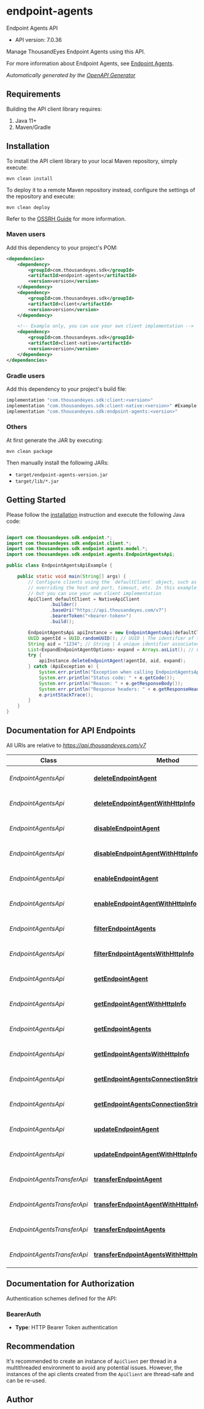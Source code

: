 # endpoint-agents

Endpoint Agents API

- API version: 7.0.36

Manage ThousandEyes Endpoint Agents using this API. 

For more information about Endpoint Agents, see [Endpoint Agents](https://docs.thousandeyes.com/product-documentation/global-vantage-points/endpoint-agents).


*Automatically generated by the [OpenAPI Generator](https://openapi-generator.tech)*

## Requirements

Building the API client library requires:

1. Java 11+
2. Maven/Gradle

## Installation

To install the API client library to your local Maven repository, simply execute:

```shell
mvn clean install
```

To deploy it to a remote Maven repository instead, configure the settings of the repository and execute:

```shell
mvn clean deploy
```

Refer to the [OSSRH Guide](http://central.sonatype.org/pages/ossrh-guide.html) for more information.

### Maven users

Add this dependency to your project's POM:

```xml
<dependencies>
    <dependency>
        <groupId>com.thousandeyes.sdk</groupId>
        <artifactId>endpoint-agents</artifactId>
        <version>version</version>
    </dependency>
    <dependency>
        <groupId>com.thousandeyes.sdk</groupId>
        <artifactId>client</artifactId>
        <version>version</version>
    </dependency>

    <!-- Example only, you can use your own client implementation -->
    <dependency>
        <groupId>com.thousandeyes.sdk</groupId>
        <artifactId>client-native</artifactId>
        <version>version</version>
    </dependency>
</dependencies>

```

### Gradle users

Add this dependency to your project's build file:

```groovy
implementation "com.thousandeyes.sdk:client:<version>"
implementation "com.thousandeyes.sdk:client-native:<version>" #Example only, you can use your own client implementation
implementation "com.thousandeyes.sdk:endpoint-agents:<version>"
```

### Others

At first generate the JAR by executing:

```shell
mvn clean package
```

Then manually install the following JARs:

- `target/endpoint-agents-version.jar`
- `target/lib/*.jar`

## Getting Started

Please follow the [installation](#installation) instruction and execute the following Java code:

```java

import com.thousandeyes.sdk.endpoint.*;
import com.thousandeyes.sdk.endpoint.client.*;
import com.thousandeyes.sdk.endpoint.agents.model.*;
import com.thousandeyes.sdk.endpoint.agents.EndpointAgentsApi;

public class EndpointAgentsApiExample {

    public static void main(String[] args) {
        // Configure clients using the `defaultClient` object, such as
        // overriding the host and port, timeout, etc. In this example we are using the NativeApiClient
        // but you can use your own client implementation
        ApiClient defaultClient = NativeApiClient
                .builder()
                .baseUri("https://api.thousandeyes.com/v7")
                .bearerToken("<bearer-token>")
                .build();

        EndpointAgentsApi apiInstance = new EndpointAgentsApi(defaultClient);
        UUID agentId = UUID.randomUUID(); // UUID | The identifier of the agent to operate on.
        String aid = "1234"; // String | A unique identifier associated with your account group. You can retrieve your `AccountGroupId` from the `/account-groups` endpoint. Note that you must be assigned to the target account group. Specifying this parameter without being assigned to the target account group will result in an error response.
        List<ExpandEndpointAgentOptions> expand = Arrays.asList(); // List<ExpandEndpointAgentOptions> | This optional parameter allows you to control the expansion of test resources associated with the agent. By default, no expansion occurs when this query parameter is omitted. To expand the \"clients\" resource, include the query parameter `?expand=clients`.  For multiple expansions, you have two options:    * Separate the values with commas. For example, `?expandAgent=clients,tasks`. * Specify the parameter multiple times. For example, `?expandAgent=clients&expandAgent=tasks`.  This parameter offers flexibility for users to customize the expansion of specific resources related to the agent. 
        try {
            apiInstance.deleteEndpointAgent(agentId, aid, expand);
        } catch (ApiException e) {
            System.err.println("Exception when calling EndpointAgentsApi#deleteEndpointAgent");
            System.err.println("Status code: " + e.getCode());
            System.err.println("Reason: " + e.getResponseBody());
            System.err.println("Response headers: " + e.getResponseHeaders());
            e.printStackTrace();
        }
    }
}

```

## Documentation for API Endpoints

All URIs are relative to *https://api.thousandeyes.com/v7*

Class | Method | HTTP request | Description
------------ | ------------- | ------------- | -------------
*EndpointAgentsApi* | [**deleteEndpointAgent**](docs/EndpointAgentsApi.md#deleteEndpointAgent) | **DELETE** /endpoint/agents/{agentId} | Delete endpoint agent
*EndpointAgentsApi* | [**deleteEndpointAgentWithHttpInfo**](docs/EndpointAgentsApi.md#deleteEndpointAgentWithHttpInfo) | **DELETE** /endpoint/agents/{agentId} | Delete endpoint agent
*EndpointAgentsApi* | [**disableEndpointAgent**](docs/EndpointAgentsApi.md#disableEndpointAgent) | **POST** /endpoint/agents/{agentId}/disable | Disable endpoint agent
*EndpointAgentsApi* | [**disableEndpointAgentWithHttpInfo**](docs/EndpointAgentsApi.md#disableEndpointAgentWithHttpInfo) | **POST** /endpoint/agents/{agentId}/disable | Disable endpoint agent
*EndpointAgentsApi* | [**enableEndpointAgent**](docs/EndpointAgentsApi.md#enableEndpointAgent) | **POST** /endpoint/agents/{agentId}/enable | Enable endpoint agent
*EndpointAgentsApi* | [**enableEndpointAgentWithHttpInfo**](docs/EndpointAgentsApi.md#enableEndpointAgentWithHttpInfo) | **POST** /endpoint/agents/{agentId}/enable | Enable endpoint agent
*EndpointAgentsApi* | [**filterEndpointAgents**](docs/EndpointAgentsApi.md#filterEndpointAgents) | **POST** /endpoint/agents/filter | Filter endpoint agents
*EndpointAgentsApi* | [**filterEndpointAgentsWithHttpInfo**](docs/EndpointAgentsApi.md#filterEndpointAgentsWithHttpInfo) | **POST** /endpoint/agents/filter | Filter endpoint agents
*EndpointAgentsApi* | [**getEndpointAgent**](docs/EndpointAgentsApi.md#getEndpointAgent) | **GET** /endpoint/agents/{agentId} | Retrieve endpoint agent
*EndpointAgentsApi* | [**getEndpointAgentWithHttpInfo**](docs/EndpointAgentsApi.md#getEndpointAgentWithHttpInfo) | **GET** /endpoint/agents/{agentId} | Retrieve endpoint agent
*EndpointAgentsApi* | [**getEndpointAgents**](docs/EndpointAgentsApi.md#getEndpointAgents) | **GET** /endpoint/agents | List endpoint agents
*EndpointAgentsApi* | [**getEndpointAgentsWithHttpInfo**](docs/EndpointAgentsApi.md#getEndpointAgentsWithHttpInfo) | **GET** /endpoint/agents | List endpoint agents
*EndpointAgentsApi* | [**getEndpointAgentsConnectionString**](docs/EndpointAgentsApi.md#getEndpointAgentsConnectionString) | **GET** /endpoint/agents/connection-string | Get agent connection string
*EndpointAgentsApi* | [**getEndpointAgentsConnectionStringWithHttpInfo**](docs/EndpointAgentsApi.md#getEndpointAgentsConnectionStringWithHttpInfo) | **GET** /endpoint/agents/connection-string | Get agent connection string
*EndpointAgentsApi* | [**updateEndpointAgent**](docs/EndpointAgentsApi.md#updateEndpointAgent) | **PATCH** /endpoint/agents/{agentId} | Update endpoint agent
*EndpointAgentsApi* | [**updateEndpointAgentWithHttpInfo**](docs/EndpointAgentsApi.md#updateEndpointAgentWithHttpInfo) | **PATCH** /endpoint/agents/{agentId} | Update endpoint agent
*EndpointAgentsTransferApi* | [**transferEndpointAgent**](docs/EndpointAgentsTransferApi.md#transferEndpointAgent) | **POST** /endpoint/agents/{agentId}/transfer | Transfer endpoint agent
*EndpointAgentsTransferApi* | [**transferEndpointAgentWithHttpInfo**](docs/EndpointAgentsTransferApi.md#transferEndpointAgentWithHttpInfo) | **POST** /endpoint/agents/{agentId}/transfer | Transfer endpoint agent
*EndpointAgentsTransferApi* | [**transferEndpointAgents**](docs/EndpointAgentsTransferApi.md#transferEndpointAgents) | **POST** /endpoint/agents/transfer/bulk | Bulk transfer agents
*EndpointAgentsTransferApi* | [**transferEndpointAgentsWithHttpInfo**](docs/EndpointAgentsTransferApi.md#transferEndpointAgentsWithHttpInfo) | **POST** /endpoint/agents/transfer/bulk | Bulk transfer agents


<a id="documentation-for-authorization"></a>
## Documentation for Authorization


Authentication schemes defined for the API:
<a id="BearerAuth"></a>
### BearerAuth


- **Type**: HTTP Bearer Token authentication


## Recommendation

It's recommended to create an instance of `ApiClient` per thread in a multithreaded environment to avoid any potential issues.
However, the instances of the api clients created from the `ApiClient` are thread-safe and can be re-used.

## Author



